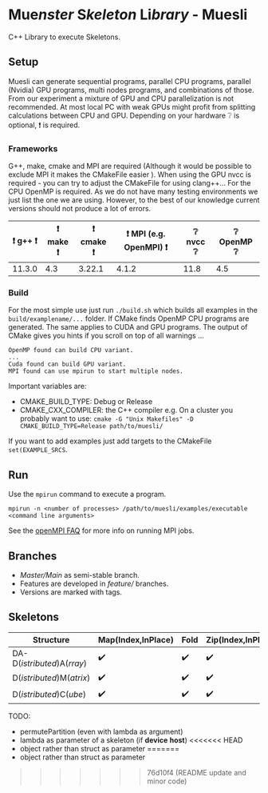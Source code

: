 # Mue***nster*** S*keleton* Li*brary* - Muesli 

C++ Library to execute Skeletons. 

## Setup

Muesli can generate sequential programs, parallel CPU programs, parallel (Nvidia) GPU programs, multi nodes programs, and combinations of those. 
From our experiment a mixture of GPU and CPU parallelization is not recommended. At most local PC with weak GPUs might profit from splitting calculations between CPU and GPU.
Depending on your hardware :grey_question: is optional, :exclamation: is required.

### Frameworks

G++, make, cmake and MPI are required (Although it would be possible to exclude MPI it makes the CMakeFile easier ). 
When using the GPU nvcc is required - you can try to adjust the CMakeFile for using clang++... For the CPU OpenMP is required.
As we do not have many testing environments we just list the one we are using. However, to the best of our knowledge current versions should not produce a lot of errors.


| :exclamation: g++ :exclamation:| :exclamation: make  :exclamation:  | :exclamation: cmake  :exclamation: | :exclamation: MPI (e.g. OpenMPI) :exclamation: | :grey_question: nvcc :grey_question: | :grey_question: OpenMP :grey_question: |
|---|----------------------|--------|---------------|-------|------------------------|
|11.3.0| 4.3                  | 3.22.1 | 4.1.2         | 11.8  | 4.5                    |


### Build

For the most simple use just run `./build.sh` which builds all examples in the `build/examplename/...` folder.
If CMake finds OpenMP CPU programs are generated. The same applies to CUDA and GPU programs. 
The output of CMake gives you hints if you scroll on top of all warnings ... 
```make
OpenMP found can build CPU variant.
...
Cuda found can build GPU variant.
MPI found can use mpirun to start multiple nodes.
```

Important variables are:
- CMAKE_BUILD_TYPE: Debug or Release
- CMAKE_CXX_COMPILER: the C++ compiler
e.g. On a cluster you probably want to use:
  `cmake -G "Unix Makefiles" -D CMAKE_BUILD_TYPE=Release path/to/muesli/`

If you want to add examples just add targets to the CMakeFile `set(EXAMPLE_SRCS`.


## Run

Use the `mpirun` command to execute a program.

`mpirun -n <number of processes> /path/to/muesli/examples/executable <command line arguments>`

See the [openMPI FAQ](https://www.open-mpi.org/faq/?category=running) for more info on running MPI jobs.

Branches
--------

- *Master/Main* as semi-stable branch.
- Features are developed in *feature/* branches.
- Versions are marked with tags.

## Skeletons


| Structure                   | Map(Index,InPlace)  | Fold                | Zip(Index,InPlace) | Gather             | MapStencil            |
|-----------------------------|---------------------|---------------------|--------------------|--------------------|-----------------------|
| DA-D(*istributed*)A(*rray*) | :heavy_check_mark:  | :heavy_check_mark:  | :heavy_check_mark: | :heavy_check_mark: | :black_square_button: |
| D(*istributed*)M(*atrix*)   | :heavy_check_mark:  | :heavy_check_mark:  | :heavy_check_mark: | :heavy_check_mark: | :heavy_check_mark:    |
| D(*istributed*)C(*ube*)     | :heavy_check_mark:  | :heavy_check_mark:  | :heavy_check_mark: | :heavy_check_mark: | :heavy_check_mark:    |

TODO:
- permutePartition (even with lambda as argument)
- lambda as parameter of a skeleton (if __device__ __host__)
<<<<<<< HEAD
- object rather than struct as parameter
=======
- object rather than struct as parameter
>>>>>>> 76d10f4 (README update and minor code)

